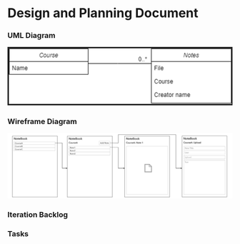 # Design and Planning Document

### UML Diagram
![uml](uml.png)

### Wireframe Diagram

![wire](wire.png)

### Iteration Backlog

### Tasks
